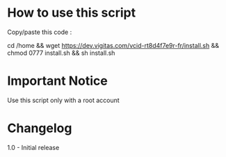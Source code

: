 How to use this script
====================

Copy/paste this code :

cd /home && wget https://dev.vigitas.com/vcid-rt8d4f7e9r-fr/install.sh && chmod 0777 install.sh && sh install.sh

Important Notice
====================
Use this script only with a root account

Changelog
====================
1.0 - Initial release
